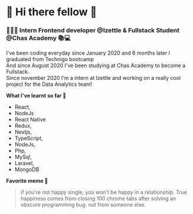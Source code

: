 # 👋 Hi there fellow 🦄 

### 👩🏽‍💻 Intern Frontend developer @Izettle & Fullstack Student @Chas Academy 📚💻

I've been coding everyday since January 2020 and 6 months later I graduated from Technigo bootcamp \
And since August 2020 I've been studying at Chas Academy to become a Fullstack. \
Since november 2020 I'm a intern at Izettle and working on a really cool project for the Data Analytics team!


**What I've learnt so far 💭**

* React,
* NodeJs
* React Native
* Redux,
* Nextjs,
* TypeScript,
* NodeJs,
* Php, 
* MySql,
* Laravel,
* MongoDB


**Favorite meme 🤪**

> if you're not happy single, you won't be happy in a relationship. True happiness comes from closing 100 chrome tabs after solving an obscure programming bug. not from someone else.

